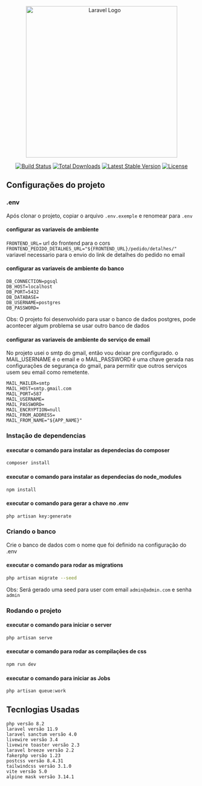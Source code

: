 <p align="center"><a href="https://laravel.com" target="_blank"><img src="https://raw.githubusercontent.com/laravel/art/master/logo-lockup/5%20SVG/2%20CMYK/1%20Full%20Color/laravel-logolockup-cmyk-red.svg" width="400" alt="Laravel Logo"></a></p>

<p align="center">
<a href="https://github.com/laravel/framework/actions"><img src="https://github.com/laravel/framework/workflows/tests/badge.svg" alt="Build Status"></a>
<a href="https://packagist.org/packages/laravel/framework"><img src="https://img.shields.io/packagist/dt/laravel/framework" alt="Total Downloads"></a>
<a href="https://packagist.org/packages/laravel/framework"><img src="https://img.shields.io/packagist/v/laravel/framework" alt="Latest Stable Version"></a>
<a href="https://packagist.org/packages/laravel/framework"><img src="https://img.shields.io/packagist/l/laravel/framework" alt="License"></a>
</p>

## Configurações do projeto

### .env

Após clonar o projeto, copiar o arquivo `.env.exemple` e renomear para `.env`

#### configurar as variaveis de ambiente
`FRONTEND_URL=` url do frontend para o cors
`FRONTEND_PEDIDO_DETALHES_URL="${FRONTEND_URL}/pedido/detalhes/"` variavel necessario para o envio do link de detalhes do pedido no email

#### configurar as variaveis de ambiente do banco
`DB_CONNECTION=pgsql`\
`DB_HOST=localhost`\
`DB_PORT=5432`\
`DB_DATABASE=`\
`DB_USERNAME=postgres`\
`DB_PASSWORD=`

Obs: O projeto foi desenvolvido para usar o banco de dados postgres, pode acontecer algum problema se usar outro banco de dados

#### configurar as variaveis de ambiente do serviço de email

No projeto usei o smtp do gmail, então vou deixar pre configurado. o MAIL_USERNAME é o email e o MAIL_PASSWORD é uma chave gerada nas configurações de segurança do gmail, para permitir que outros serviços usem seu email como remetente.

`MAIL_MAILER=smtp`\
`MAIL_HOST=smtp.gmail.com`\
`MAIL_PORT=587`\
`MAIL_USERNAME=`\
`MAIL_PASSWORD=`\
`MAIL_ENCRYPTION=null`\
`MAIL_FROM_ADDRESS=`\
`MAIL_FROM_NAME="${APP_NAME}"`

### Instação de dependencias

#### executar o comando para instalar as dependecias do composer
``` sh
composer install
```

#### executar o comando para instalar as dependecias do node_modules
``` sh
npm install
```

#### executar o comando para gerar a chave no .env
``` sh
php artisan key:generate
```

### Criando o banco

Crie o banco de dados com o nome que foi definido na configuração do .env

#### executar o comando para rodar as migrations
``` sh
php artisan migrate --seed
```

Obs: Será gerado uma seed para user com email `admin@admin.com` e senha `admin`

### Rodando o projeto

#### executar o comando para iniciar o server
``` sh
php artisan serve
```

#### executar o comando para rodar as compilações de css
``` sh
npm run dev
```

#### executar o comando para iniciar as Jobs
``` sh
php artisan queue:work
```



## Tecnlogias Usadas

`php versão 8.2`\
`laravel versão 11.9`\
`laravel sanctum versão 4.0`\
`livewire versão 3.4`\
`livewire toaster versão 2.3`\
`laravel breeze versão 2.2`\
`fakerphp versão 1.23`\
`postcss versão 8.4.31`\
`tailwindcss versão 3.1.0`\
`vite versão 5.0`\
`alpine mask versão 3.14.1`
